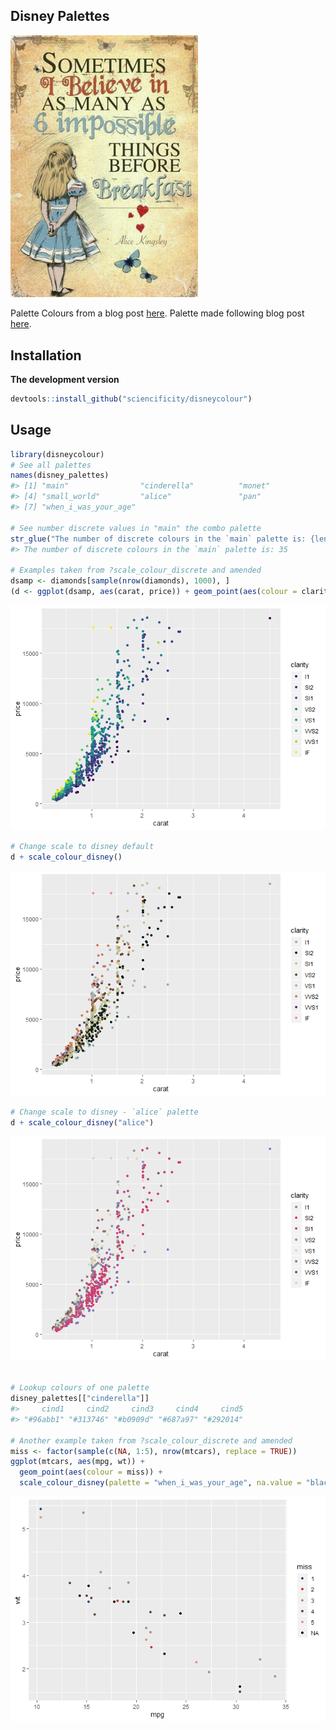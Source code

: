 Disney Palettes
---------------

<img src="./alice.PNG" width = 300px />

Palette Colours from a blog post
[here](http://elijahmeeks.com/#content/blog/2015_08_17_palettes).
Palette made following blog post
[here](https://drsimonj.svbtle.com/creating-corporate-colour-palettes-for-ggplot2).

Installation
------------

**The development version**

``` r
devtools::install_github("sciencificity/disneycolour")
```

Usage
-----

``` r
library(disneycolour)
# See all palettes
names(disney_palettes)
#> [1] "main"                "cinderella"          "monet"              
#> [4] "small_world"         "alice"               "pan"                
#> [7] "when_i_was_your_age"

# See number discrete values in "main" the combo palette
str_glue("The number of discrete colours in the `main` palette is: {length(disney_palettes[['main']])}")
#> The number of discrete colours in the `main` palette is: 35

# Examples taken from ?scale_colour_discrete and amended
dsamp <- diamonds[sample(nrow(diamonds), 1000), ]
(d <- ggplot(dsamp, aes(carat, price)) + geom_point(aes(colour = clarity)))
```

![](README_files/figure-markdown_github/unnamed-chunk-2-1.png)

``` r
# Change scale to disney default
d + scale_colour_disney()
```

![](README_files/figure-markdown_github/unnamed-chunk-2-2.png)

``` r
# Change scale to disney - `alice` palette
d + scale_colour_disney("alice")
```

![](README_files/figure-markdown_github/unnamed-chunk-2-3.png)

``` r

# Lookup colours of one palette
disney_palettes[["cinderella"]]
#>     cind1     cind2     cind3     cind4     cind5 
#> "#96abb1" "#313746" "#b0909d" "#687a97" "#292014"

# Another example taken from ?scale_colour_discrete and amended
miss <- factor(sample(c(NA, 1:5), nrow(mtcars), replace = TRUE))
ggplot(mtcars, aes(mpg, wt)) +
  geom_point(aes(colour = miss)) +
  scale_colour_disney(palette = "when_i_was_your_age", na.value = "black")
```

![](README_files/figure-markdown_github/unnamed-chunk-2-4.png)
